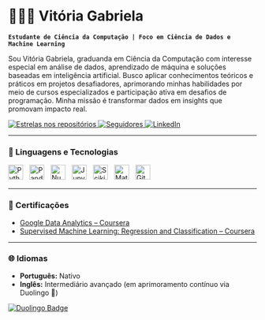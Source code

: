 # 👩🏻‍💻 Vitória Gabriela

**`Estudante de Ciência da Computação | Foco em Ciência de Dados e Machine Learning`**

Sou Vitória Gabriela, graduanda em Ciência da Computação com interesse especial em análise de dados, aprendizado de máquina e soluções baseadas em inteligência artificial. Busco aplicar conhecimentos teóricos e práticos em projetos desafiadores, aprimorando minhas habilidades por meio de cursos especializados e participação ativa em desafios de programação. Minha missão é transformar dados em insights que promovam impacto real.

<p align="left">
  <a href="https://github.com/vitoriagblima?tab=repositories&sort=stargazers" target="_blank" rel="noopener noreferrer">
    <img
      alt="Estrelas nos repositórios"
      title="Estrelas GitHub"
      src="https://custom-icon-badges.demolab.com/github/stars/vitoriagblima?color=55960c&style=for-the-badge&labelColor=488207&logo=star&label=Estrelas"
      />
  </a>
  <a href="https://github.com/vitoriagblima?tab=followers" target="_blank" rel="noopener noreferrer">
    <img
      alt="Seguidores"
      title="Seguidores GitHub"
      src="https://custom-icon-badges.demolab.com/github/followers/vitoriagblima?color=236ad3&labelColor=1155ba&style=for-the-badge&logo=github&label=Seguidores&logoColor=white"
    />
  </a>
  <a href="https://www.linkedin.com/in/vitóriagblima" target="_blank" rel="noopener noreferrer">
    <img
      alt="LinkedIn"
      title="LinkedIn"
      src="https://img.shields.io/badge/LinkedIn-0077B5?style=for-the-badge&logo=linkedin&logoColor=white"
    />
  </a>
</p>

---

### 🤖 Linguagens e Tecnologias

<img
  align="left"
  alt="Python"
  title="Python"
  width="30px"
  style="padding-right: 10px;"
  src="https://cdn.jsdelivr.net/gh/devicons/devicon/icons/python/python-original.svg"
/>
<img
  align="left"
  alt="Pandas"
  title="Pandas"
  width="30px"
  style="padding-right: 10px;"
  src="https://cdn.jsdelivr.net/gh/devicons/devicon/icons/pandas/pandas-original.svg"
/>
<img
  align="left"
  alt="NumPy"
  title="NumPy"
  width="30px"
  style="padding-right: 10px;"
  src="https://cdn.jsdelivr.net/gh/devicons/devicon/icons/numpy/numpy-original.svg"
/>
<img
  align="left"
  alt="Jupyter"
  title="Jupyter Notebook"
  width="30px"
  style="padding-right: 10px;"
  src="https://cdn.jsdelivr.net/gh/devicons/devicon/icons/jupyter/jupyter-original.svg"
/>
<img
  align="left"
  alt="Scikit-learn"
  title="Scikit-learn"
  width="30px"
  style="padding-right: 10px;"
  src="https://cdn.jsdelivr.net/gh/devicons/devicon/icons/scikitlearn/scikitlearn-original.svg"
/>
<img
  align="left"
  alt="Matplotlib"
  title="Matplotlib"
  width="30px"
  style="padding-right: 10px;"
  src="https://cdn.jsdelivr.net/gh/devicons/devicon/icons/matplotlib/matplotlib-original.svg"
/>
<img
  align="left"
  alt="Git"
  title="Git"
  width="30px"
  style="padding-right: 10px;"
  src="https://cdn.jsdelivr.net/gh/devicons/devicon/icons/git/git-original.svg"
/>

<br />
<br />

---


### 🏅 Certificações

- [Google Data Analytics – Coursera](https://www.coursera.org/account/accomplishments/professional-cert/0RJ6LX7GUYT0)  
- [Supervised Machine Learning: Regression and Classification – Coursera](https://www.coursera.org/account/accomplishments/verify/0PWFUZ7M0JDK)

---

### 🌐 Idiomas

- **Português:** Nativo  
- **Inglês:** Intermediário avançado (em aprimoramento contínuo via Duolingo 🦉)

<p align="left">
  <a href="https://pt.duolingo.com/profile/vitoriagblm" target="_blank" rel="noopener noreferrer">
    <img
      src="https://img.shields.io/badge/Duolingo-Aprendizado%20Ativo-58CC02?style=for-the-badge&logo=duolingo&logoColor=white"
      alt="Duolingo Badge"
    />
  </a>
</p>

